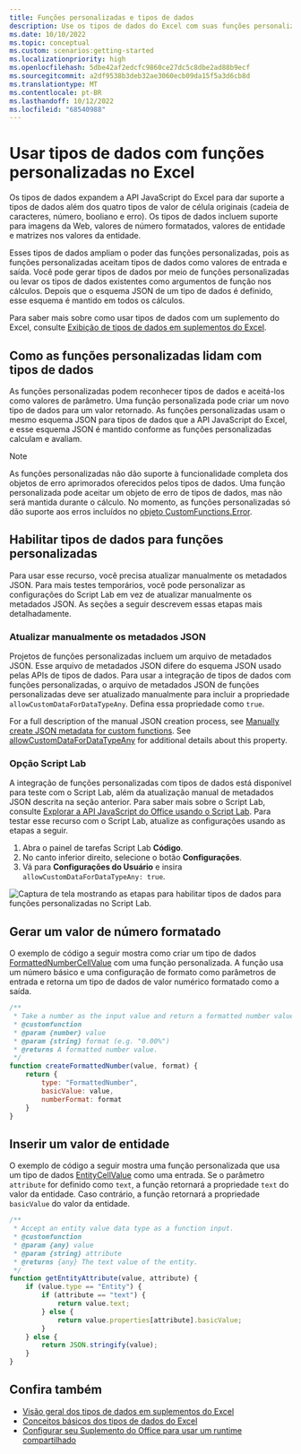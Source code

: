 ```yaml
---
title: Funções personalizadas e tipos de dados
description: Use os tipos de dados do Excel com suas funções personalizadas e Suplementos do Office.
ms.date: 10/10/2022
ms.topic: conceptual
ms.custom: scenarios:getting-started
ms.localizationpriority: high
ms.openlocfilehash: 5dbe42af2edcfc9860ce27dc5c8dbe2ad88b9ecf
ms.sourcegitcommit: a2df9538b3deb32ae3060ecb09da15f5a3d6cb8d
ms.translationtype: MT
ms.contentlocale: pt-BR
ms.lasthandoff: 10/12/2022
ms.locfileid: "68540988"
---
```

# <a name="use-data-types-with-custom-functions-in-excel"></a>Usar tipos de dados com funções personalizadas no Excel

Os tipos de dados expandem a API JavaScript do Excel para dar suporte a tipos de dados além dos quatro tipos de valor de célula originais (cadeia de caracteres, número, booliano e erro). Os tipos de dados incluem suporte para imagens da Web, valores de número formatados, valores de entidade e matrizes nos valores da entidade.

Esses tipos de dados ampliam o poder das funções personalizadas, pois as funções personalizadas aceitam tipos de dados como valores de entrada e saída. Você pode gerar tipos de dados por meio de funções personalizadas ou levar os tipos de dados existentes como argumentos de função nos cálculos. Depois que o esquema JSON de um tipo de dados é definido, esse esquema é mantido em todos os cálculos.

Para saber mais sobre como usar tipos de dados com um suplemento do Excel, consulte [Exibição de tipos de dados em suplementos do Excel](excel-data-types-overview.md).

## <a name="how-custom-functions-handle-data-types"></a>Como as funções personalizadas lidam com tipos de dados

As funções personalizadas podem reconhecer tipos de dados e aceitá-los como valores de parâmetro. Uma função personalizada pode criar um novo tipo de dados para um valor retornado. As funções personalizadas usam o mesmo esquema JSON para tipos de dados que a API JavaScript do Excel, e esse esquema JSON é mantido conforme as funções personalizadas calculam e avaliam.

> [!NOTE]
> As funções personalizadas não dão suporte à funcionalidade completa dos objetos de erro aprimorados oferecidos pelos tipos de dados. Uma função personalizada pode aceitar um objeto de erro de tipos de dados, mas não será mantida durante o cálculo. No momento, as funções personalizadas só dão suporte aos erros incluídos no [objeto CustomFunctions.Error](custom-functions-errors.md).

## <a name="enable-data-types-for-custom-functions"></a>Habilitar tipos de dados para funções personalizadas

Para usar esse recurso, você precisa atualizar manualmente os metadados JSON. Para mais testes temporários, você pode personalizar as configurações do Script Lab em vez de atualizar manualmente os metadados JSON. As seções a seguir descrevem essas etapas mais detalhadamente.

### <a name="manually-update-json-metadata"></a>Atualizar manualmente os metadados JSON

Projetos de funções personalizadas incluem um arquivo de metadados JSON. Esse arquivo de metadados JSON difere do esquema JSON usado pelas APIs de tipos de dados. Para usar a integração de tipos de dados com funções personalizadas, o arquivo de metadados JSON de funções personalizadas deve ser atualizado manualmente para incluir a propriedade `allowCustomDataForDataTypeAny`. Defina essa propriedade como `true`.

For a full description of the manual JSON creation process, see [Manually create JSON metadata for custom functions](custom-functions-json.md). See [allowCustomDataForDataTypeAny](custom-functions-json.md#allowcustomdatafordatatypeany) for additional details about this property.

### <a name="script-lab-option"></a>Opção Script Lab

A integração de funções personalizadas com tipos de dados está disponível para teste com o Script Lab, além da atualização manual de metadados JSON descrita na seção anterior. Para saber mais sobre o Script Lab, consulte [Explorar a API JavaScript do Office usando o Script Lab](../overview/explore-with-script-lab.md). Para testar esse recurso com o Script Lab, atualize as configurações usando as etapas a seguir.

1. Abra o painel de tarefas Script Lab **Código**.
1. No canto inferior direito, selecione o botão **Configurações**.
1. Vá para **Configurações do Usuário** e insira `allowCustomDataForDataTypeAny: true`.

![Captura de tela mostrando as etapas para habilitar tipos de dados para funções personalizadas no Script Lab.](../images/custom-functions-script-lab-data-type.png)

## <a name="output-a-formatted-number-value"></a>Gerar um valor de número formatado

O exemplo de código a seguir mostra como criar um tipo de dados [FormattedNumberCellValue](/javascript/api/excel/excel.formattednumbercellvalue) com uma função personalizada. A função usa um número básico e uma configuração de formato como parâmetros de entrada e retorna um tipo de dados de valor numérico formatado como a saída.

```js
/**
 * Take a number as the input value and return a formatted number value as the output.
 * @customfunction
 * @param {number} value
 * @param {string} format (e.g. "0.00%")
 * @returns A formatted number value.
 */
function createFormattedNumber(value, format) {
    return {
        type: "FormattedNumber",
        basicValue: value,
        numberFormat: format
    }
}
```

## <a name="input-an-entity-value"></a>Inserir um valor de entidade

O exemplo de código a seguir mostra uma função personalizada que usa um tipo de dados [EntityCellValue](/javascript/api/excel/excel.entitycellvalue) como uma entrada. Se o parâmetro `attribute` for definido como `text`, a função retornará a propriedade `text` do valor da entidade. Caso contrário, a função retornará a propriedade `basicValue` do valor da entidade.

```js
/**
 * Accept an entity value data type as a function input.
 * @customfunction
 * @param {any} value
 * @param {string} attribute
 * @returns {any} The text value of the entity.
 */
function getEntityAttribute(value, attribute) {
    if (value.type == "Entity") {
        if (attribute == "text") {
            return value.text;
        } else {
            return value.properties[attribute].basicValue;
        }
    } else {
        return JSON.stringify(value);
    }
}
```

## <a name="see-also"></a>Confira também

* [Visão geral dos tipos de dados em suplementos do Excel](excel-data-types-overview.md)
* [Conceitos básicos dos tipos de dados do Excel](excel-data-types-concepts.md)
* [Configurar seu Suplemento do Office para usar um runtime compartilhado](../develop/configure-your-add-in-to-use-a-shared-runtime.md)
